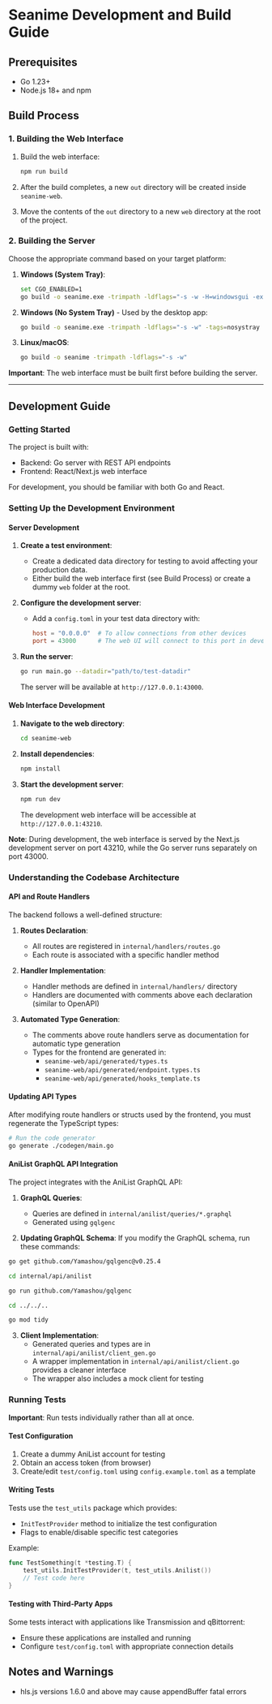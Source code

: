 # Seanime Development and Build Guide

## Prerequisites

- Go 1.23+
- Node.js 18+ and npm

## Build Process

### 1. Building the Web Interface

1. Build the web interface:
   ```bash
   npm run build
   ```

2. After the build completes, a new `out` directory will be created inside `seanime-web`.

3. Move the contents of the `out` directory to a new `web` directory at the root of the project.

### 2. Building the Server

Choose the appropriate command based on your target platform:

1. **Windows (System Tray)**:
   ```bash
   set CGO_ENABLED=1
   go build -o seanime.exe -trimpath -ldflags="-s -w -H=windowsgui -extldflags '-static'"
   ```

2. **Windows (No System Tray)** - Used by the desktop app:
   ```bash
   go build -o seanime.exe -trimpath -ldflags="-s -w" -tags=nosystray
   ```

3. **Linux/macOS**:
   ```bash
   go build -o seanime -trimpath -ldflags="-s -w"
   ```

**Important**: The web interface must be built first before building the server.

---

## Development Guide

### Getting Started

The project is built with:
- Backend: Go server with REST API endpoints
- Frontend: React/Next.js web interface

For development, you should be familiar with both Go and React.

### Setting Up the Development Environment

#### Server Development

1. **Create a test environment**:
   - Create a dedicated data directory for testing to avoid affecting your production data.
   - Either build the web interface first (see Build Process) or create a dummy `web` folder at the root.

2. **Configure the development server**:
   - Add a `config.toml` in your test data directory with:
     ```toml
     host = "0.0.0.0"  # To allow connections from other devices
     port = 43000      # The web UI will connect to this port in development
     ```

3. **Run the server**:
   ```bash
   go run main.go --datadir="path/to/test-datadir"
   ```
   
   The server will be available at `http://127.0.0.1:43000`.

#### Web Interface Development

1. **Navigate to the web directory**:
   ```bash
   cd seanime-web
   ```

2. **Install dependencies**:
   ```bash
   npm install
   ```

3. **Start the development server**:
   ```bash
   npm run dev
   ```

   The development web interface will be accessible at `http://127.0.0.1:43210`.

**Note**: During development, the web interface is served by the Next.js development server on port 43210, while the Go server runs separately on port 43000.

### Understanding the Codebase Architecture

#### API and Route Handlers

The backend follows a well-defined structure:

1. **Routes Declaration**: 
   - All routes are registered in `internal/handlers/routes.go`
   - Each route is associated with a specific handler method

2. **Handler Implementation**:
   - Handler methods are defined in `internal/handlers/` directory
   - Handlers are documented with comments above each declaration (similar to OpenAPI)

3. **Automated Type Generation**:
   - The comments above route handlers serve as documentation for automatic type generation
   - Types for the frontend are generated in:
     - `seanime-web/api/generated/types.ts`
     - `seanime-web/api/generated/endpoint.types.ts`
     - `seanime-web/api/generated/hooks_template.ts`

#### Updating API Types

After modifying route handlers or structs used by the frontend, you must regenerate the TypeScript types:

```bash
# Run the code generator
go generate ./codegen/main.go
```

#### AniList GraphQL API Integration

The project integrates with the AniList GraphQL API:

1. **GraphQL Queries**:
   - Queries are defined in `internal/anilist/queries/*.graphql`
   - Generated using `gqlgenc`

2. **Updating GraphQL Schema**:
   If you modify the GraphQL schema, run these commands:

```bash
go get github.com/Yamashou/gqlgenc@v0.25.4
```
```bash
cd internal/api/anilist
```
```bash
go run github.com/Yamashou/gqlgenc
```
```bash
cd ../../..
```
```bash
go mod tidy
```

3. **Client Implementation**:
   - Generated queries and types are in `internal/api/anilist/client_gen.go`
   - A wrapper implementation in `internal/api/anilist/client.go` provides a cleaner interface
   - The wrapper also includes a mock client for testing

### Running Tests

**Important**: Run tests individually rather than all at once.

#### Test Configuration

1. Create a dummy AniList account for testing
2. Obtain an access token (from browser)
3. Create/edit `test/config.toml` using `config.example.toml` as a template

#### Writing Tests

Tests use the `test_utils` package which provides:
- `InitTestProvider` method to initialize the test configuration
- Flags to enable/disable specific test categories

Example:
```go
func TestSomething(t *testing.T) {
    test_utils.InitTestProvider(t, test_utils.Anilist())
    // Test code here
}
```

#### Testing with Third-Party Apps

Some tests interact with applications like Transmission and qBittorrent:
- Ensure these applications are installed and running
- Configure `test/config.toml` with appropriate connection details

## Notes and Warnings

- hls.js versions 1.6.0 and above may cause appendBuffer fatal errors